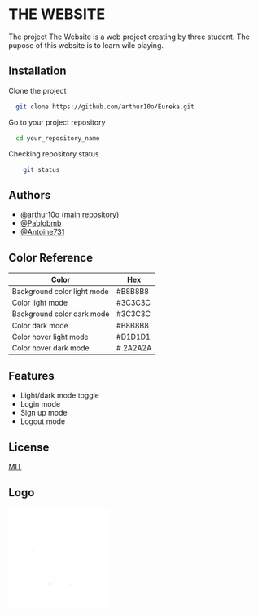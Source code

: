 # THE WEBSITE

The project The Website is a web project creating by three student. The pupose of this website is to learn wile playing.

## Installation

Clone the project
```bash
  git clone https://github.com/arthur10o/Eureka.git
```

Go to your project repository

```bash
  cd your_repository_name
```

Checking repository status

```bash
    git status
```

## Authors

- [@arthur10o (main repository)](https://github.com/arthur10o)
- [@Pablobmb](https://github.com/Pablobmb)
- [@Antoine731](https://github.com/Antoine731)

## Color Reference

| Color             | Hex                                                                |
| ----------------- | ------------------------------------------------------------------ |
| Background color light mode | #B8B8B8 |
| Color light mode | #3C3C3C |
| Background color dark mode | #3C3C3C |
| Color dark mode | #B8B8B8 |
| Color hover light mode | #D1D1D1 |
| Color hover dark mode | # 2A2A2A|

## Features

- Light/dark mode toggle
- Login mode
- Sign up mode
- Logout mode

## License

[MIT](https://github.com/arthur10o/THE-WEBISTE?tab=MIT-1-ov-file#readme)

## Logo

![Logo](https://github.com/arthur10o/THE-WEBISTE/blob/main/images/logo.png)
